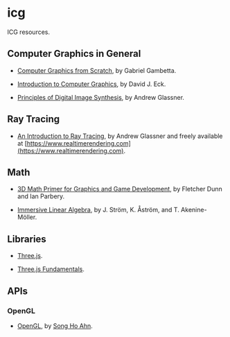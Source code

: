 # icg
ICG resources.

## Computer Graphics in General

* [Computer Graphics from Scratch](https://gabrielgambetta.com/computer-graphics-from-scratch/index.html), by Gabriel Gambetta.

* [Introduction to Computer Graphics](https://math.hws.edu/graphicsbook/), by David J. Eck.

* [Principles of Digital Image Synthesis](http://realtimerendering.com/Principles_of_Digital_Image_Synthesis_v1.0.1.pdf), by Andrew Glassner.

## Ray Tracing

* [An Introduction to Ray Tracing](https://www.realtimerendering.com/raytracing/An-Introduction-to-Ray-Tracing-The-Morgan-Kaufmann-Series-in-Computer-Graphics-.pdf), by Andrew Glassner and freely available at [https://www.realtimerendering.com](https://www.realtimerendering.com).

## Math

* [3D Math Primer for Graphics and Game Development](https://gamemath.com), by Fletcher Dunn and Ian Parbery.

* [Immersive Linear Algebra](http://immersivemath.com/ila/index.html), by J. Ström, K. Åström, and T. Akenine-Möller.

## Libraries

* [Three.js](https://threejs.org).

* [Three.js Fundamentals](https://threejsfundamentals.org).

## APIs

### OpenGL

* [OpenGL](http://www.songho.ca/opengl/index.html), by [Song Ho Ahn](http://www.songho.ca).
